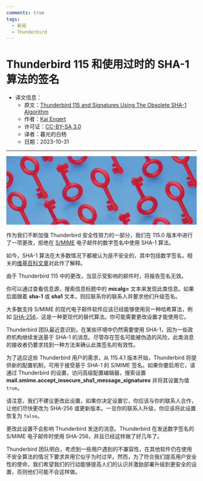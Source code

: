 ```yaml
---
comments: true
tags:
  - 新闻
  - Thunderbird
---
```


# Thunderbird 115 和使用过时的 SHA-1 算法的签名

- 译文信息：
    - 原文：[Thunderbird 115 and Signatures Using The Obsolete SHA-1 Algorithm](https://blog.thunderbird.net/2023/10/thunderbird-115-and-signatures-using-the-obsolete-sha-1-algorithm/)
    - 作者：[Kai Engert](https://blog.thunderbird.net/author/kaiekuix-de/)
    - 许可证：[CC-BY-SA 3.0](http://creativecommons.org/licenses/by-sa/3.0/)
    - 译者：暮光的白杨
    - 日期：2023-10-31

---

![](./images/2023-10/keys.webp)

作为我们不断加强 Thunderbird 安全性努力的一部分，我们在 115.0 版本中进行了一项更改，拒绝在 [S/MIME] 电子邮件的数字签名中使用 SHA-1 算法。

[S/MIME]: https://en.wikipedia.org/wiki/S/MIME

如今，SHA-1 算法在大多数情况下都被认为是不安全的，其中包括数字签名，相关的[维基百科文章]对此作了解释。

[维基百科文章]: https://en.wikipedia.org/wiki/SHA-1

由于 Thunderbird 115 中的更改，当显示受影响的邮件时，将报告签名无效。

你可以通过查看信息源，搜索信息标题中的 **micalg=** 文本来发现此类信息。如果后面跟着 **sha-1** 或 **sha1** 文本，则应联系你的联系人并要求他们升级签名。

大多数支持 S/MIME 的现代电子邮件软件应该已经能够使用另一种哈希算法，例如 [SHA-256]，这是一种更现代的替代算法。你可能需要更改设置才能使用它。

[SHA-256]: https://en.wikipedia.org/wiki/SHA-2

Thunderbird 团队最近意识到，在某些环境中仍然需要使用 SHA-1，因为一些政府机构继续发送基于 SHA-1 的消息。尽管存在签名可能被伪造的风险，此类消息的接收者仍要求找到一种方法来确认此类签名的有效性。

为了适应这些 Thunderbird 用户的需求，从 115.4.1 版本开始，Thunderbird 将提供新的配置机制，可用于接受基于 SHA-1 的 S/MIME 签名。如果你要启用它，请通过 Thunderbird 的设置，访问高级配置编辑器，搜索设置 **mail.smime.accept_insecure_sha1_message_signatures** 并将其设置为值 `true`。

请注意，我们不建议更改此设置，如果你决定设置它，你应该与你的联系人合作，让他们尽快更改为 SHA-256 或更新版本。一旦你的联系人升级，你应该将此设置恢复为 `false`。

更改此设置不会影响 Thunderbird 发送的消息。Thunderbird 在发送数字签名的 S/MIME 电子邮件时使用 SHA-256，并且已经这样做了好几年了。

Thunderbird 团队明白，考虑到一些用户遇到的不兼容性，在其他软件仍在使用不安全算法的情况下要求弃用它似乎为时过早。然而，为了符合我们提高用户安全性的使命，我们希望我们的行动能够提高人们的认识并激励部署升级到更安全的设置，否则他们可能不会这样做。